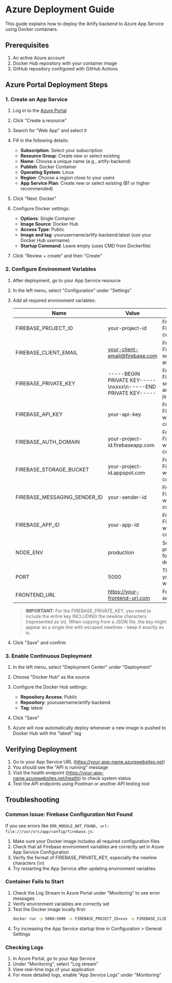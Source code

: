 # Azure Deployment Guide

This guide explains how to deploy the Artify backend to Azure App Service using Docker containers.

## Prerequisites

1. An active Azure account
2. Docker Hub repository with your container image
3. GitHub repository configured with GitHub Actions

## Azure Portal Deployment Steps

### 1. Create an App Service

1. Log in to the [Azure Portal](https://portal.azure.com/)
2. Click "Create a resource"
3. Search for "Web App" and select it
4. Fill in the following details:
   - **Subscription**: Select your subscription
   - **Resource Group**: Create new or select existing
   - **Name**: Choose a unique name (e.g., artify-backend)
   - **Publish**: Docker Container
   - **Operating System**: Linux
   - **Region**: Choose a region close to your users
   - **App Service Plan**: Create new or select existing (B1 or higher recommended)

5. Click "Next: Docker"

6. Configure Docker settings:
   - **Options**: Single Container
   - **Image Source**: Docker Hub
   - **Access Type**: Public
   - **Image and tag**: yourusername/artify-backend:latest (use your Docker Hub username)
   - **Startup Command**: Leave empty (uses CMD from Dockerfile)

7. Click "Review + create" and then "Create"

### 2. Configure Environment Variables

1. After deployment, go to your App Service resource
2. In the left menu, select "Configuration" under "Settings"
3. Add all required environment variables:

   | Name | Value | Note |
   |------|-------|------|
   | FIREBASE_PROJECT_ID | your-project-id | From Firebase console |
   | FIREBASE_CLIENT_EMAIL | your-client-email@firebase.com | From Firebase service account |
   | FIREBASE_PRIVATE_KEY | -----BEGIN PRIVATE KEY-----\nxxxx\n-----END PRIVATE KEY----- | From Firebase service account json |
   | FIREBASE_API_KEY | your-api-key | From Firebase web app config |
   | FIREBASE_AUTH_DOMAIN | your-project-id.firebaseapp.com | From Firebase web app config |
   | FIREBASE_STORAGE_BUCKET | your-project-id.appspot.com | From Firebase web app config |
   | FIREBASE_MESSAGING_SENDER_ID | your-sender-id | From Firebase web app config |
   | FIREBASE_APP_ID | your-app-id | From Firebase web app config |
   | NODE_ENV | production | Set as production for deployment |
   | PORT | 5000 | The port your app will run on |
   | FRONTEND_URL | https://your-frontend-url.com | For CORS settings |

   > **IMPORTANT:** For the FIREBASE_PRIVATE_KEY, you need to include the entire key INCLUDING the newline characters (represented as \n). When copying from a JSON file, the key might appear as a single line with escaped newlines - keep it exactly as is.

4. Click "Save" and confirm

### 3. Enable Continuous Deployment

1. In the left menu, select "Deployment Center" under "Deployment"
2. Choose "Docker Hub" as the source
3. Configure the Docker Hub settings:
   - **Repository Access**: Public
   - **Repository**: yourusername/artify-backend
   - **Tag**: latest

4. Click "Save"

5. Azure will now automatically deploy whenever a new image is pushed to Docker Hub with the "latest" tag

## Verifying Deployment

1. Go to your App Service URL (https://your-app-name.azurewebsites.net)
2. You should see the "API is running" message
3. Visit the health endpoint (https://your-app-name.azurewebsites.net/health) to check system status
4. Test the API endpoints using Postman or another API testing tool

## Troubleshooting

### Common Issue: Firebase Configuration Not Found

If you see errors like `ERR_MODULE_NOT_FOUND, url: file:///usr/src/app/config/firebase.js`:

1. Make sure your Docker image includes all required configuration files
2. Check that all Firebase environment variables are correctly set in Azure App Service Configuration
3. Verify the format of FIREBASE_PRIVATE_KEY, especially the newline characters (\n)
4. Try restarting the App Service after updating environment variables

### Container Fails to Start

1. Check the Log Stream in Azure Portal under "Monitoring" to see error messages
2. Verify environment variables are correctly set
3. Test the Docker image locally first:
   ```bash
   docker run -p 5000:5000 -e FIREBASE_PROJECT_ID=xxx -e FIREBASE_CLIENT_EMAIL=xxx -e FIREBASE_PRIVATE_KEY="xxx" yourusername/artify-backend
   ```
4. Try increasing the App Service startup time in Configuration > General Settings

### Checking Logs

1. In Azure Portal, go to your App Service
2. Under "Monitoring", select "Log stream"
3. View real-time logs of your application
4. For more detailed logs, enable "App Service Logs" under "Monitoring"
